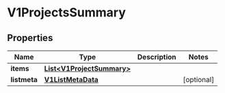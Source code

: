 # V1ProjectsSummary

## Properties
Name | Type | Description | Notes
------------ | ------------- | ------------- | -------------
**items** | [**List&lt;V1ProjectSummary&gt;**](V1ProjectSummary.md) |  | 
**listmeta** | [**V1ListMetaData**](V1ListMetaData.md) |  |  [optional]
